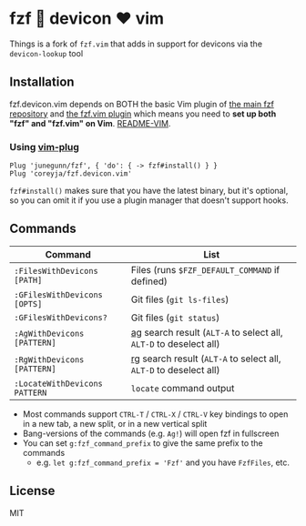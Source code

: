 fzf :purple_heart: devicon :heart: vim
===============

Things is a fork of `fzf.vim` that adds in support for devicons via the `devicon-lookup` tool

Installation
------------

fzf.devicon.vim depends on BOTH the basic Vim plugin of [the main fzf
repository][fzf] and [the fzf.vim plugin][fzf.vim] which means you need to **set up both "fzf" and
"fzf.vim" on Vim**.
[README-VIM][README-VIM].

[fzf-main]: https://github.com/junegunn/fzf
[README-VIM]: https://github.com/junegunn/fzf/blob/master/README-VIM.md

### Using [vim-plug](https://github.com/junegunn/vim-plug)

```vim
Plug 'junegunn/fzf', { 'do': { -> fzf#install() } }
Plug 'coreyja/fzf.devicon.vim'
```

`fzf#install()` makes sure that you have the latest binary, but it's optional,
so you can omit it if you use a plugin manager that doesn't support hooks.

Commands
--------

| Command           | List                                                                    |
| ---               | ---                                                                     |
| `:FilesWithDevicons [PATH]`   | Files (runs `$FZF_DEFAULT_COMMAND` if defined)                          |
| `:GFilesWithDevicons [OPTS]`  | Git files (`git ls-files`)                                              |
| `:GFilesWithDevicons?`        | Git files (`git status`)                                                |
| `:AgWithDevicons [PATTERN]`   | [ag][ag] search result (`ALT-A` to select all, `ALT-D` to deselect all) |
| `:RgWithDevicons [PATTERN]`   | [rg][rg] search result (`ALT-A` to select all, `ALT-D` to deselect all) |
| `:LocateWithDevicons PATTERN` | `locate` command output                                                 |

- Most commands support `CTRL-T` / `CTRL-X` / `CTRL-V` key
  bindings to open in a new tab, a new split, or in a new vertical split
- Bang-versions of the commands (e.g. `Ag!`) will open fzf in fullscreen
- You can set `g:fzf_command_prefix` to give the same prefix to the commands
    - e.g. `let g:fzf_command_prefix = 'Fzf'` and you have `FzfFiles`, etc.

License
-------

MIT

[fzf]:       https://github.com/junegunn/fzf
[fzf.vim]:   https://github.com/junegunn/fzf.vim
[run]:       https://github.com/junegunn/fzf/blob/master/README-VIM.md#fzfrun
[vimrc]:     https://github.com/junegunn/dotfiles/blob/master/vimrc
[ag]:        https://github.com/ggreer/the_silver_searcher
[rg]:        https://github.com/BurntSushi/ripgrep
[us]:        https://github.com/SirVer/ultisnips
